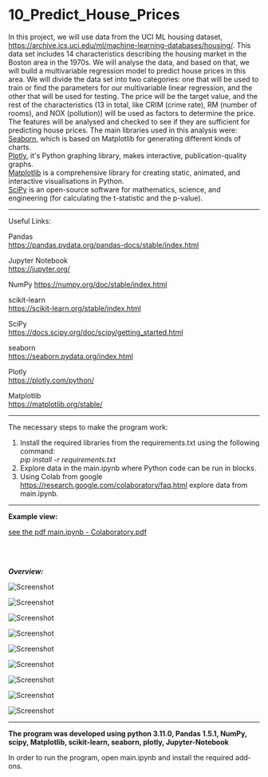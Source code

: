 # 10_Predict_House_Prices

In this project, we will use data from the UCI ML housing dataset, https://archive.ics.uci.edu/ml/machine-learning-databases/housing/. This data set includes 14 characteristics describing the housing market in the Boston area in the 1970s.
We will analyse the data, and based on that, we will build a multivariable regression model to predict house prices in this area. We will divide the data set into two categories: one that will be used to train or find the parameters for our multivariable linear regression, and the other that will be used for testing.
The price will be the target value, and the rest of the characteristics (13 in total, like CRIM (crime rate), RM (number of rooms), and NOX (pollution)) will be used as factors to determine the price.
The features will be analysed and checked to see if they are sufficient for predicting house prices.
The main libraries used in this analysis were:</br>
[Seaborn](https://seaborn.pydata.org/index.html), which is based on Matplotlib for generating different kinds of charts.</br>
[Plotly](https://plotly.com/python/), it's Python graphing library, makes interactive, publication-quality graphs.</br>
[Matplotlib](https://matplotlib.org/) is a comprehensive library for creating static, animated, and interactive visualisations in Python.</br>
[SciPy](https://docs.scipy.org/doc/scipy/index.html) is an open-source software for mathematics, science, and engineering (for calculating the t-statistic and the p-value).</br>

---

Useful Links:

Pandas </br>
https://pandas.pydata.org/pandas-docs/stable/index.html </br>

Jupyter Notebook</br>
https://jupyter.org/</br>

NumPy
https://numpy.org/doc/stable/index.html</br>

scikit-learn</br>
https://scikit-learn.org/stable/index.html</br>

SciPy</br>
https://docs.scipy.org/doc/scipy/getting_started.html</br>


seaborn</br>
https://seaborn.pydata.org/index.html</br>

Plotly</br>
https://plotly.com/python/</br>

Matplotlib</br>
https://matplotlib.org/stable/</br>

---

The necessary steps to make the program work:</br>
1. Install the required libraries from the requirements.txt using the following command: </br>
*pip install -r requirements.txt*</br>
2. Explore data in the main.ipynb where Python code can be run in blocks.</br>
3. Using Colab from google https://research.google.com/colaboratory/faq.html explore data from main.ipynb.</br>


---

**Example view:**</br>


<a href="main.ipynb - Colaboratory.pdf">see the pdf main.ipynb - Colaboratory.pdf</a>

</br>
</br>

***Overview:*** 
</br>

![Screenshot](docs/img/01_chart.png)</br>

![Screenshot](docs/img/02_chart.png)</br>

![Screenshot](docs/img/03_chart.png)</br>

![Screenshot](docs/img/04_chart.png)</br>

![Screenshot](docs/img/05_chart.png)</br>

![Screenshot](docs/img/06_chart.png)</br>

![Screenshot](docs/img/07_chart.png)</br>

![Screenshot](docs/img/08_chart.png)</br>

![Screenshot](docs/img/09_chart.png)</br>

---

**The program was developed using python 3.11.0, Pandas 1.5.1, NumPy, scipy, Matplotlib, scikit-learn, seaborn, plotly, Jupyter-Notebook**

In order to run the program, open main.ipynb and install the required add-ons.